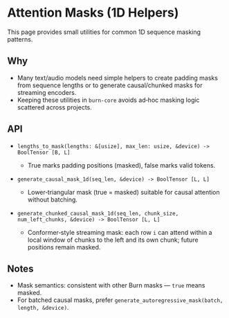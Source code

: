 # Attention Masks (1D Helpers)

This page provides small utilities for common 1D sequence masking patterns.

## Why

- Many text/audio models need simple helpers to create padding masks from sequence lengths or to generate causal/chunked masks for streaming encoders.
- Keeping these utilities in `burn-core` avoids ad‑hoc masking logic scattered across projects.

## API

- `lengths_to_mask(lengths: &[usize], max_len: usize, &device) -> BoolTensor [B, L]`
  - True marks padding positions (masked), false marks valid tokens.

- `generate_causal_mask_1d(seq_len, &device) -> BoolTensor [L, L]`
  - Lower‑triangular mask (true = masked) suitable for causal attention without batching.

- `generate_chunked_causal_mask_1d(seq_len, chunk_size, num_left_chunks, &device) -> BoolTensor [L, L]`
  - Conformer‑style streaming mask: each row `i` can attend within a local window of chunks to the left and its own chunk; future positions remain masked.

## Notes

- Mask semantics: consistent with other Burn masks — `true` means masked.
- For batched causal masks, prefer `generate_autoregressive_mask(batch, length, &device)`.

